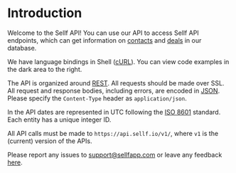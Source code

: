 # Introduction

Welcome to the Sellf API! You can use our API to access Sellf API endpoints, which can get information on [contacts](#contacts) and [deals](#deals) in our database.

We have language bindings in Shell ([cURL](https://en.wikipedia.org/wiki/CURL)). You can view code examples in the dark area to the right.

The API is organized around [REST](http://en.wikipedia.org/wiki/Representational_State_Transfer). All requests should be made over SSL. All request and response bodies, including errors, are encoded in [JSON](https://en.wikipedia.org/wiki/JSON). Please specify the `Content-Type` header as `application/json`.

In the API dates are represented in UTC following the [ISO 8601](https://it.wikipedia.org/wiki/ISO_8601) standard.
Each entity has a unique integer ID.

All API calls must be made to `https://api.sellf.io/v1/`, where `v1` is the (current) version of the APIs.

Please report any issues to <a href="mailto:support@sellfapp.com">support@sellfapp.com</a> or leave any feedback [here](https://sellf.uservoice.com).